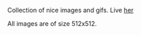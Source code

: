 
Collection of nice images and gifs. 
Live [her](https://vedranaa.github.io/snaps/)

All images are of size 512x512.


